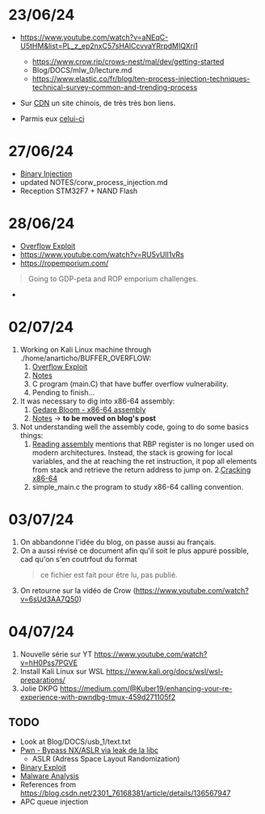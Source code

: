 # 23/06/24
- https://www.youtube.com/watch?v=aNEqC-U5tHM&list=PL_z_ep2nxC57sHAlCcvvaYRrpdMIQXri1 
	- https://www.crow.rip/crows-nest/mal/dev/getting-started
	- Blog/DOCS/mlw_0/lecture.md
	- https://www.elastic.co/fr/blog/ten-process-injection-techniques-technical-survey-common-and-trending-process
	
- Sur [CDN](https://blog.csdn.net/2301_76168381/article/details/136567947?ops_request_misc=&request_id=&biz_id=102&utm_term=malware%20%E5%AD%A6%E4%B9%A0%E7%B3%BB%E5%88%97&utm_medium=distribute.pc_search_result.none-task-blog-2~all~sobaiduweb~default-7-136567947.142^v100^control&spm=1018.2226.3001.4187)
un site chinois, de très très bon liens.

- Parmis eux [celui-ci](https://github.com/joe-shenouda/awesome-cyber-skills?tab=readme-ov-file)

# 27/06/24
- [Binary Injection](https://www.youtube.com/watch?v=A6EKDAKBXPs)
- updated NOTES/corw_process_injection.md
- Reception STM32F7 + NAND Flash

# 28/06/24
- [Overflow Exploit](https://www.youtube.com/watch?v=6sUd3AA7Q50)
- https://www.youtube.com/watch?v=RU5vUIl1vRs
- https://ropemporium.com/
> Going to GDP-peta and ROP emporium challenges.
- [](./NOTES/crow_buffer_overflow.md)

# 02/07/24
1. Working on Kali Linux machine through ./home/anarticho/BUFFER_OVERFLOW:
	1. [Overflow Exploit](https://www.youtube.com/watch?v=6sUd3AA7Q50)
	2. [Notes](./NOTES/buffer_overflow_workshits.md)
	3. C program (main.C) that have buffer overflow vulnerability.
	4. Pending to finish...
2. It was necessary to dig into x86-64 assembly:
    1. [Gedare Bloom - x86-64 assembly](https://www.youtube.com/watch?v=lUbPUWtmVUU&t=491s)
	2. [Notes](./NOTES/x86-64_first_raw.md) -> __to be moved on blog's post__
3. Not understanding well the assembly code, going to do some basics things:
	1. [Reading assembly](https://wolchok.org/posts/how-to-read-assembly-language/) mentions that RBP register is no longer used on modern architectures. Instead, the stack is growing for local variables, and the at reaching the ret instruction, it pop all elements from stack and retrieve the return address to jump on.
	2.[Cracking x86-64](https://medium.com/@sruthk/cracking-assembly-calling-conventions-in-x86-cc035d66f3f3)
	3. simple_main.c the program to study x86-64 calling convention.

# 03/07/24
1. On abbandonne l'idée du blog, on passe aussi au français.
2. On a aussi révisé ce document afin qu'il soit le plus appuré possible,
	cad qu'on s'en coutrfout du format 
	> ce fichier est fait pour être lu, pas publié.
3. On retourne sur la vidéo de Crow (https://www.youtube.com/watch?v=6sUd3AA7Q50)

# 04/07/24
1. Nouvelle série sur YT
	https://www.youtube.com/watch?v=hH0Pss7PGVE
2. Install Kali Linux sur WSL
	https://www.kali.org/docs/wsl/wsl-preparations/
3. Jolie DKPG
	https://medium.com/@Kuber19/enhancing-your-re-experience-with-pwndbg-tmux-459d271105f2

## TODO
- Look at Blog/DOCS/usb_1/text.txt
- [Pwn - Bypass NX/ASLR via leak de la libc](https://www.youtube.com/watch?v=8skdPGCEuxE)
	- ASLR (Adress Space Layout Randomization)
- [Binary Exploit](https://github.com/RPISEC/MBE/tree/master?tab=readme-ov-file)
- [Malware Analysis](https://github.com/RPISEC/Malware)
- References from https://blog.csdn.net/2301_76168381/article/details/136567947
- APC queue injection